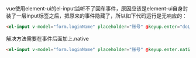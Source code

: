 vue使用element-ui的el-input监听不了回车事件，原因应该是element-ui自身封装了一层input标签之后，把原来的事件隐藏了，所以如下代码运行是无响应的：
```html
<el-input v-model="form.loginName" placeholder="账号" @keyup.enter="doLogin"></el-input>
```
解决方法需要在事件后面加上.native
```html
<el-input v-model="form.loginName" placeholder="账号" @keyup.enter.native="doLogin"></el-input>
```